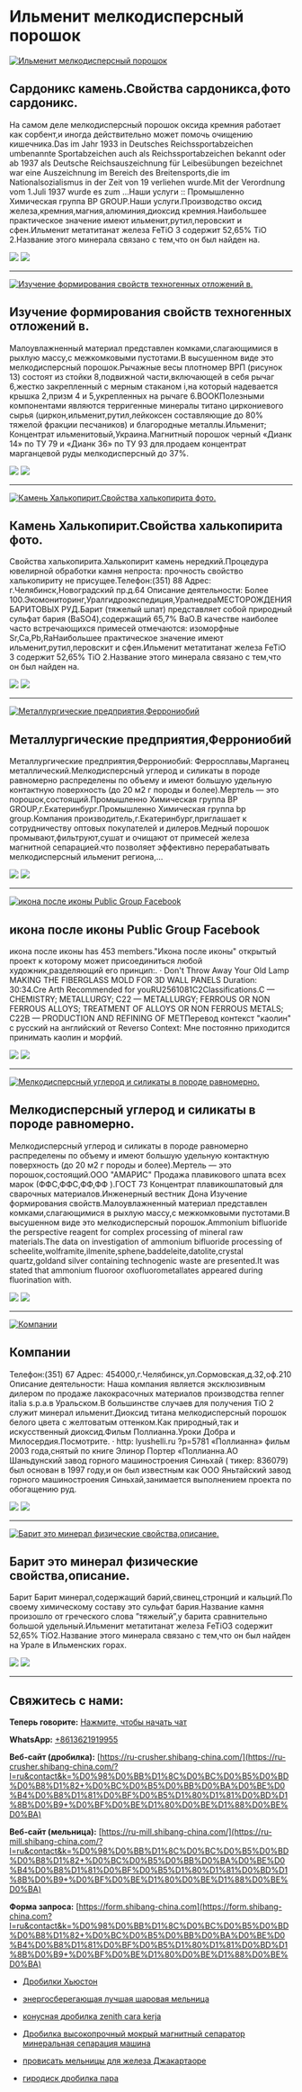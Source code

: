 # Ильменит мелкодисперсный порошок

<a href="https://swt.shibang-china.com/?l=ru&img&k=%D0%98%D0%BB%D1%8C%D0%BC%D0%B5%D0%BD%D0%B8%D1%82+%D0%BC%D0%B5%D0%BB%D0%BA%D0%BE%D0%B4%D0%B8%D1%81%D0%BF%D0%B5%D1%80%D1%81%D0%BD%D1%8B%D0%B9+%D0%BF%D0%BE%D1%80%D0%BE%D1%88%D0%BE%D0%BA" target="_blank">![Ильменит мелкодисперсный порошок](http://static.shibang-china.com/all-800x300/9.jpg)</a>

## Сардоникс камень.Свойства сардоникса,фото сардоникс.
На самом деле мелкодисперсный порошок оксида кремния работает как сорбент,и иногда действительно может помочь очищению кишечника.Das im Jahr 1933 in Deutsches Reichssportabzeichen umbenannte Sportabzeichen auch als Reichssportabzeichen bekannt oder ab 1937 als Deutsche Reichsauszeichnung f&#252;r Leibes&#252;bungen bezeichnet war eine Auszeichnung im Bereich des Breitensports,die im Nationalsozialismus in der Zeit von 19 verliehen wurde.Mit der Verordnung vom 1.Juli 1937 wurde es zum …Наши услуги :: Промышленно Химическая группа BP GROUP.Наши услуги.Производство оксид железа,кремния,магния,алюминия,диоксид кремния.Наибольшее практическое значение имеют ильменит,рутил,перовскит и сфен.Ильменит метатитанат железа FeTiO 3 содержит 52,65% TiO 2.Название этого минерала связано с тем,что он был найден на.


<a href="https://whatsapp.shibangsoft.com/WhatsApp.php" target="_blank" title="WhatsApp">![](http://static.shibang-china.com/icon/whatsapp.png)</a> <a href="https://swt.shibang-china.com/?l=ru&icon&k=%D0%98%D0%BB%D1%8C%D0%BC%D0%B5%D0%BD%D0%B8%D1%82+%D0%BC%D0%B5%D0%BB%D0%BA%D0%BE%D0%B4%D0%B8%D1%81%D0%BF%D0%B5%D1%80%D1%81%D0%BD%D1%8B%D0%B9+%D0%BF%D0%BE%D1%80%D0%BE%D1%88%D0%BE%D0%BA" target="_blank">![](http://static.shibang-china.com/icon/chat-ru.png)</a>

---

<a href="https://swt.shibang-china.com/?l=ru&img&k=%D0%98%D0%BB%D1%8C%D0%BC%D0%B5%D0%BD%D0%B8%D1%82+%D0%BC%D0%B5%D0%BB%D0%BA%D0%BE%D0%B4%D0%B8%D1%81%D0%BF%D0%B5%D1%80%D1%81%D0%BD%D1%8B%D0%B9+%D0%BF%D0%BE%D1%80%D0%BE%D1%88%D0%BE%D0%BA" target="_blank">![Изучение формирования свойств техногенных отложений в.](http://static.shibang-china.com/all-800x300/761.jpg)</a>

## Изучение формирования свойств техногенных отложений в.
Малоувлажненный материал представлен комками,слагающимися в рыхлую массу,с межкомковыми пустотами.В высушенном виде это мелкодисперсный порошок.Рычажные весы плотномер ВРП (рисунок 13) состоят из стой&#173;ки 8,подвижной части,включающей в себя рычаг 6,жестко закрепленный с мерным стаканом i,на который надевается крышка 2,призм 4 и 5,укрепленных на рычаге 6.BOOKПолезными компонентами являются терригенные минералы титано циркониевого сырья (циркон,ильменит,рутил,лейкоксен составляющие до 80% тяжелой фракции песчаников) и благородные металлы.Ильменит; Концентрат ильменитовый,Украина.Магнитный порошок черный &#171;Дианк 14&#187; по ТУ 79 и &#171;Дианк 36&#187; по ТУ 93 для.продаем концентрат марганцевой руды мелкодисперсный до 37%.


<a href="https://whatsapp.shibangsoft.com/WhatsApp.php" target="_blank" title="WhatsApp">![](http://static.shibang-china.com/icon/whatsapp.png)</a> <a href="https://swt.shibang-china.com/?l=ru&icon&k=%D0%98%D0%BB%D1%8C%D0%BC%D0%B5%D0%BD%D0%B8%D1%82+%D0%BC%D0%B5%D0%BB%D0%BA%D0%BE%D0%B4%D0%B8%D1%81%D0%BF%D0%B5%D1%80%D1%81%D0%BD%D1%8B%D0%B9+%D0%BF%D0%BE%D1%80%D0%BE%D1%88%D0%BE%D0%BA" target="_blank">![](http://static.shibang-china.com/icon/chat-ru.png)</a>

---

<a href="https://swt.shibang-china.com/?l=ru&img&k=%D0%98%D0%BB%D1%8C%D0%BC%D0%B5%D0%BD%D0%B8%D1%82+%D0%BC%D0%B5%D0%BB%D0%BA%D0%BE%D0%B4%D0%B8%D1%81%D0%BF%D0%B5%D1%80%D1%81%D0%BD%D1%8B%D0%B9+%D0%BF%D0%BE%D1%80%D0%BE%D1%88%D0%BE%D0%BA" target="_blank">![Камень Халькопирит.Свойства халькопирита фото.](http://static.shibang-china.com/all-800x300/568.jpg)</a>

## Камень Халькопирит.Свойства халькопирита фото.
Свойства халькопирита.Халькопирит камень нередкий.Процедура ювелирной обработки камня непроста: прочность свойство халькопириту не присущее.Телефон:(351) 88 Адрес: г.Челябинск,Новоградский пр.д.64 Описание деятельности: Более 100.Экомониторинг,Уралгидроэкспедиция,УралнедраМЕСТОРОЖДЕНИЯ БАРИТОВЫХ РУД.Барит (тяжелый шпат) представляет собой природный сульфат бария (BaSO4),содержащий 65,7% BaO.В качестве наиболее часто встречающихся примесей отмечаются: изоморфные Sr,Ca,Pb,RaНаибольшее практическое значение имеют ильменит,рутил,перовскит и сфен.Ильменит метатитанат железа FeTiO 3 содержит 52,65% TiO 2.Название этого минерала связано с тем,что он был найден на.


<a href="https://whatsapp.shibangsoft.com/WhatsApp.php" target="_blank" title="WhatsApp">![](http://static.shibang-china.com/icon/whatsapp.png)</a> <a href="https://swt.shibang-china.com/?l=ru&icon&k=%D0%98%D0%BB%D1%8C%D0%BC%D0%B5%D0%BD%D0%B8%D1%82+%D0%BC%D0%B5%D0%BB%D0%BA%D0%BE%D0%B4%D0%B8%D1%81%D0%BF%D0%B5%D1%80%D1%81%D0%BD%D1%8B%D0%B9+%D0%BF%D0%BE%D1%80%D0%BE%D1%88%D0%BE%D0%BA" target="_blank">![](http://static.shibang-china.com/icon/chat-ru.png)</a>

---

<a href="https://swt.shibang-china.com/?l=ru&img&k=%D0%98%D0%BB%D1%8C%D0%BC%D0%B5%D0%BD%D0%B8%D1%82+%D0%BC%D0%B5%D0%BB%D0%BA%D0%BE%D0%B4%D0%B8%D1%81%D0%BF%D0%B5%D1%80%D1%81%D0%BD%D1%8B%D0%B9+%D0%BF%D0%BE%D1%80%D0%BE%D1%88%D0%BE%D0%BA" target="_blank">![Металлургические предприятия,Феррониобий](http://static.shibang-china.com/all-800x300/1186.jpg)</a>

## Металлургические предприятия,Феррониобий
Металлургические предприятия,Феррониобий: Ферросплавы,Марганец металлический.Мелкодисперсный углерод и силикаты в породе равномерно распределены по объему и имеют большую удельную контактную поверхность (до 20 м2 г породы и более).Мертель — это порошок,состоящий.Промышленно Химическая группа BP GROUP,г.Екатеринбург.Промышленно Химическая группа bp group.Компания производитель,г.Екатеринбург,приглашает к сотрудничеству оптовых покупателей и дилеров.Медный порошок промывают,фильтруют,сушат и очищают от примесей железа магнитной сепарацией.что позволяет эффективно перерабатывать мелкодисперсный ильменит региона,…


<a href="https://whatsapp.shibangsoft.com/WhatsApp.php" target="_blank" title="WhatsApp">![](http://static.shibang-china.com/icon/whatsapp.png)</a> <a href="https://swt.shibang-china.com/?l=ru&icon&k=%D0%98%D0%BB%D1%8C%D0%BC%D0%B5%D0%BD%D0%B8%D1%82+%D0%BC%D0%B5%D0%BB%D0%BA%D0%BE%D0%B4%D0%B8%D1%81%D0%BF%D0%B5%D1%80%D1%81%D0%BD%D1%8B%D0%B9+%D0%BF%D0%BE%D1%80%D0%BE%D1%88%D0%BE%D0%BA" target="_blank">![](http://static.shibang-china.com/icon/chat-ru.png)</a>

---

<a href="https://swt.shibang-china.com/?l=ru&img&k=%D0%98%D0%BB%D1%8C%D0%BC%D0%B5%D0%BD%D0%B8%D1%82+%D0%BC%D0%B5%D0%BB%D0%BA%D0%BE%D0%B4%D0%B8%D1%81%D0%BF%D0%B5%D1%80%D1%81%D0%BD%D1%8B%D0%B9+%D0%BF%D0%BE%D1%80%D0%BE%D1%88%D0%BE%D0%BA" target="_blank">![икона после иконы Public Group Facebook](http://static.shibang-china.com/all-800x300/64.jpg)</a>

## икона после иконы Public Group Facebook
икона после иконы has 453 members.&quot;Икона после иконы&quot; открытый проект к которому может присоединиться любой художник,разделяющий его принцип:.&nbsp;&#0183;&#32;Don't Throw Away Your Old Lamp  MAKING THE FIBERGLASS MOLD FOR 3D WALL PANELS Duration: 30:34.Cre Arth Recommended for youRU2561081C2Classifications.C — CHEMISTRY; METALLURGY; C22 — METALLURGY; FERROUS OR NON FERROUS ALLOYS; TREATMENT OF ALLOYS OR NON FERROUS METALS; C22B — PRODUCTION AND REFINING OF METПеревод контекст &quot;каолин&quot; c русский на английский от Reverso Context: Мне постоянно приходится принимать каолин и морфий.


<a href="https://whatsapp.shibangsoft.com/WhatsApp.php" target="_blank" title="WhatsApp">![](http://static.shibang-china.com/icon/whatsapp.png)</a> <a href="https://swt.shibang-china.com/?l=ru&icon&k=%D0%98%D0%BB%D1%8C%D0%BC%D0%B5%D0%BD%D0%B8%D1%82+%D0%BC%D0%B5%D0%BB%D0%BA%D0%BE%D0%B4%D0%B8%D1%81%D0%BF%D0%B5%D1%80%D1%81%D0%BD%D1%8B%D0%B9+%D0%BF%D0%BE%D1%80%D0%BE%D1%88%D0%BE%D0%BA" target="_blank">![](http://static.shibang-china.com/icon/chat-ru.png)</a>

---

<a href="https://swt.shibang-china.com/?l=ru&img&k=%D0%98%D0%BB%D1%8C%D0%BC%D0%B5%D0%BD%D0%B8%D1%82+%D0%BC%D0%B5%D0%BB%D0%BA%D0%BE%D0%B4%D0%B8%D1%81%D0%BF%D0%B5%D1%80%D1%81%D0%BD%D1%8B%D0%B9+%D0%BF%D0%BE%D1%80%D0%BE%D1%88%D0%BE%D0%BA" target="_blank">![Мелкодисперсный углерод и силикаты в породе равномерно.](http://static.shibang-china.com/all-800x300/1279.jpg)</a>

## Мелкодисперсный углерод и силикаты в породе равномерно.
Мелкодисперсный углерод и силикаты в породе равномерно распределены по объему и имеют большую удельную контактную поверхность (до 20 м2 г породы и более).Мертель — это порошок,состоящий.ООО &quot;АМАРИС&quot; Продажа плавикового шпата всех марок (ФФС,ФФС,ФФ,ФФ ).ГОСТ 73 Концентрат плавикошпатовый для сварочных материалов.Инженерный вестник Дона Изучение формирования свойств.Малоувлажненный материал представлен комками,слагающимися в рыхлую массу,с межкомковыми пустотами.В высушенном виде это мелкодисперсный порошок.Ammonium bifluoride the perspective reagent for complex processing of mineral raw materials.The data on investigation of ammonium bifluoride processing of scheelite,wolframite,ilmenite,sphene,baddeleite,datolite,crystal quartz,goldand silver containing technogenic waste are presented.It was stated that ammonium fluoroor oxofluorometallates appeared during fluorination with.


<a href="https://whatsapp.shibangsoft.com/WhatsApp.php" target="_blank" title="WhatsApp">![](http://static.shibang-china.com/icon/whatsapp.png)</a> <a href="https://swt.shibang-china.com/?l=ru&icon&k=%D0%98%D0%BB%D1%8C%D0%BC%D0%B5%D0%BD%D0%B8%D1%82+%D0%BC%D0%B5%D0%BB%D0%BA%D0%BE%D0%B4%D0%B8%D1%81%D0%BF%D0%B5%D1%80%D1%81%D0%BD%D1%8B%D0%B9+%D0%BF%D0%BE%D1%80%D0%BE%D1%88%D0%BE%D0%BA" target="_blank">![](http://static.shibang-china.com/icon/chat-ru.png)</a>

---

<a href="https://swt.shibang-china.com/?l=ru&img&k=%D0%98%D0%BB%D1%8C%D0%BC%D0%B5%D0%BD%D0%B8%D1%82+%D0%BC%D0%B5%D0%BB%D0%BA%D0%BE%D0%B4%D0%B8%D1%81%D0%BF%D0%B5%D1%80%D1%81%D0%BD%D1%8B%D0%B9+%D0%BF%D0%BE%D1%80%D0%BE%D1%88%D0%BE%D0%BA" target="_blank">![Компании](http://static.shibang-china.com/all-800x300/458.jpg)</a>

## Компании
Телефон:(351) 67 Адрес: 454000,г.Челябинск,ул.Сормовская,д.32,оф.210 Описание деятельности: Наша компания является эксклюзивным дилером по продаже лакокрасочных материалов производства renner italia s.p.a.в Уральском.В большинстве случаев для получения TiO 2 служит минерал ильменит.Диоксид титана мелкодисперсный порошок белого цвета с желтоватым оттенком.Как природный,так и искусственный диоксид.Фильм Поллианна.Уроки Добра и Милосердия.Посмотрите.&nbsp;&#0183;&#32;http: lyushelli.ru ?p=5781 &#171;Поллианна&#187; фильм 2003 года,снятый по книге Элинор Портер &#171;Поллианна.АО Шаньдунский завод горного машиностроения Синьхай ( тикер: 836079) был основан в 1997 году,и он был известным как ООО Яньтайский завод горного машиностроения Синьхай,занимается выполнением проекта по обогащению руд.


<a href="https://whatsapp.shibangsoft.com/WhatsApp.php" target="_blank" title="WhatsApp">![](http://static.shibang-china.com/icon/whatsapp.png)</a> <a href="https://swt.shibang-china.com/?l=ru&icon&k=%D0%98%D0%BB%D1%8C%D0%BC%D0%B5%D0%BD%D0%B8%D1%82+%D0%BC%D0%B5%D0%BB%D0%BA%D0%BE%D0%B4%D0%B8%D1%81%D0%BF%D0%B5%D1%80%D1%81%D0%BD%D1%8B%D0%B9+%D0%BF%D0%BE%D1%80%D0%BE%D1%88%D0%BE%D0%BA" target="_blank">![](http://static.shibang-china.com/icon/chat-ru.png)</a>

---

<a href="https://swt.shibang-china.com/?l=ru&img&k=%D0%98%D0%BB%D1%8C%D0%BC%D0%B5%D0%BD%D0%B8%D1%82+%D0%BC%D0%B5%D0%BB%D0%BA%D0%BE%D0%B4%D0%B8%D1%81%D0%BF%D0%B5%D1%80%D1%81%D0%BD%D1%8B%D0%B9+%D0%BF%D0%BE%D1%80%D0%BE%D1%88%D0%BE%D0%BA" target="_blank">![Барит это минерал физические свойства,описание.](http://static.shibang-china.com/all-800x300/460.jpg)</a>

## Барит это минерал физические свойства,описание.
Барит Барит минерал,содержащий барий,свинец,стронций и кальций.По своему химическому составу это сульфат бария.Название камня произошло от греческого слова ”тяжелый”,у барита сравнительно большой удельный.Ильменит метатитанат железа FeTiO3 содержит 52,65% TiO2.Название этого минерала связано с тем,что он был найден на Урале в Ильменских горах.

<a href="https://whatsapp.shibangsoft.com/WhatsApp.php" target="_blank" title="WhatsApp">![](http://static.shibang-china.com/icon/whatsapp.png)</a> <a href="https://swt.shibang-china.com/?l=ru&icon&k=%D0%98%D0%BB%D1%8C%D0%BC%D0%B5%D0%BD%D0%B8%D1%82+%D0%BC%D0%B5%D0%BB%D0%BA%D0%BE%D0%B4%D0%B8%D1%81%D0%BF%D0%B5%D1%80%D1%81%D0%BD%D1%8B%D0%B9+%D0%BF%D0%BE%D1%80%D0%BE%D1%88%D0%BE%D0%BA" target="_blank">![](http://static.shibang-china.com/icon/chat-ru.png)</a>

---
## Свяжитесь с нами:

**Теперь говорите:** [Нажмите, чтобы начать чат](https://swt.shibang-china.com?l=ru&contact&k=%D0%98%D0%BB%D1%8C%D0%BC%D0%B5%D0%BD%D0%B8%D1%82+%D0%BC%D0%B5%D0%BB%D0%BA%D0%BE%D0%B4%D0%B8%D1%81%D0%BF%D0%B5%D1%80%D1%81%D0%BD%D1%8B%D0%B9+%D0%BF%D0%BE%D1%80%D0%BE%D1%88%D0%BE%D0%BA)

**WhatsApp:**  [+8613621919955](https://whatsapp.shibangsoft.com/WhatsApp.php)

**Веб-сайт (дробилка):** [https://ru-crusher.shibang-china.com/](https://ru-crusher.shibang-china.com/?l=ru&contact&k=%D0%98%D0%BB%D1%8C%D0%BC%D0%B5%D0%BD%D0%B8%D1%82+%D0%BC%D0%B5%D0%BB%D0%BA%D0%BE%D0%B4%D0%B8%D1%81%D0%BF%D0%B5%D1%80%D1%81%D0%BD%D1%8B%D0%B9+%D0%BF%D0%BE%D1%80%D0%BE%D1%88%D0%BE%D0%BA)

**Веб-сайт (мельница):** [https://ru-mill.shibang-china.com/](https://ru-mill.shibang-china.com/?l=ru&contact&k=%D0%98%D0%BB%D1%8C%D0%BC%D0%B5%D0%BD%D0%B8%D1%82+%D0%BC%D0%B5%D0%BB%D0%BA%D0%BE%D0%B4%D0%B8%D1%81%D0%BF%D0%B5%D1%80%D1%81%D0%BD%D1%8B%D0%B9+%D0%BF%D0%BE%D1%80%D0%BE%D1%88%D0%BE%D0%BA)

**Форма запроса:** [https://form.shibang-china.com](https://form.shibang-china.com?l=ru&contact&k=%D0%98%D0%BB%D1%8C%D0%BC%D0%B5%D0%BD%D0%B8%D1%82+%D0%BC%D0%B5%D0%BB%D0%BA%D0%BE%D0%B4%D0%B8%D1%81%D0%BF%D0%B5%D1%80%D1%81%D0%BD%D1%8B%D0%B9+%D0%BF%D0%BE%D1%80%D0%BE%D1%88%D0%BE%D0%BA)

* [Дробилки Хьюстон](../132/%D0%94%D1%80%D0%BE%D0%B1%D0%B8%D0%BB%D0%BA%D0%B8%20%D0%A5%D1%8C%D1%8E%D1%81%D1%82%D0%BE%D0%BD.md)

* [энергосберегающая лучшая шаровая мельница](../133/%D1%8D%D0%BD%D0%B5%D1%80%D0%B3%D0%BE%D1%81%D0%B1%D0%B5%D1%80%D0%B5%D0%B3%D0%B0%D1%8E%D1%89%D0%B0%D1%8F%20%D0%BB%D1%83%D1%87%D1%88%D0%B0%D1%8F%20%D1%88%D0%B0%D1%80%D0%BE%D0%B2%D0%B0%D1%8F%20%D0%BC%D0%B5%D0%BB%D1%8C%D0%BD%D0%B8%D1%86%D0%B0.md)

* [конусная дробилка zenith cara kerja](../135/%D0%BA%D0%BE%D0%BD%D1%83%D1%81%D0%BD%D0%B0%D1%8F%20%D0%B4%D1%80%D0%BE%D0%B1%D0%B8%D0%BB%D0%BA%D0%B0%20zenith%20cara%20kerja.md)

* [Дробилка высокопрочный мокрый магнитный сепаратор минеральная сепарация машина](../133/%D0%94%D1%80%D0%BE%D0%B1%D0%B8%D0%BB%D0%BA%D0%B0%20%D0%B2%D1%8B%D1%81%D0%BE%D0%BA%D0%BE%D0%BF%D1%80%D0%BE%D1%87%D0%BD%D1%8B%D0%B9%20%D0%BC%D0%BE%D0%BA%D1%80%D1%8B%D0%B9%20%D0%BC%D0%B0%D0%B3%D0%BD%D0%B8%D1%82%D0%BD%D1%8B%D0%B9%20%D1%81%D0%B5%D0%BF%D0%B0%D1%80%D0%B0%D1%82%D0%BE%D1%80%20%D0%BC%D0%B8%D0%BD%D0%B5%D1%80%D0%B0%D0%BB%D1%8C%D0%BD%D0%B0%D1%8F%20%D1%81%D0%B5%D0%BF%D0%B0%D1%80%D0%B0%D1%86%D0%B8%D1%8F%20%D0%BC%D0%B0%D1%88%D0%B8%D0%BD%D0%B0.md)

* [провисать мельницы для железа Джакартаоре](../135/%D0%BF%D1%80%D0%BE%D0%B2%D0%B8%D1%81%D0%B0%D1%82%D1%8C%20%D0%BC%D0%B5%D0%BB%D1%8C%D0%BD%D0%B8%D1%86%D1%8B%20%D0%B4%D0%BB%D1%8F%20%D0%B6%D0%B5%D0%BB%D0%B5%D0%B7%D0%B0%20%D0%94%D0%B6%D0%B0%D0%BA%D0%B0%D1%80%D1%82%D0%B0%D0%BE%D1%80%D0%B5.md)

* [гиродиск дробилка пара](../135/%D0%B3%D0%B8%D1%80%D0%BE%D0%B4%D0%B8%D1%81%D0%BA%20%D0%B4%D1%80%D0%BE%D0%B1%D0%B8%D0%BB%D0%BA%D0%B0%20%D0%BF%D0%B0%D1%80%D0%B0.md)